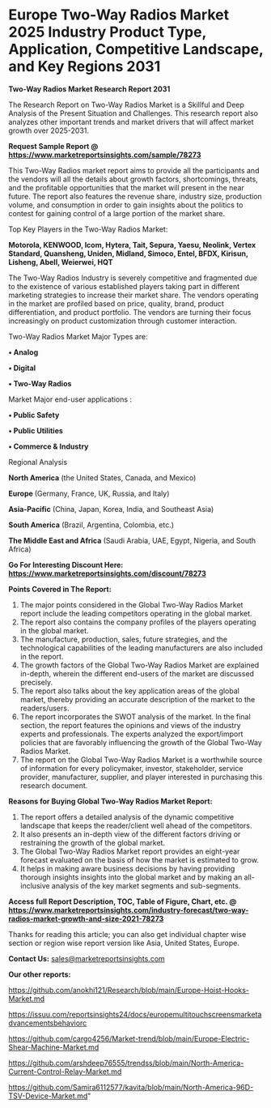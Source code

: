 # Europe Two-Way Radios Market 2025 Industry Product Type, Application, Competitive Landscape, and Key Regions 2031

<strong>Two-Way Radios Market Research Report 2031</strong>

The Research Report on Two-Way Radios Market is a Skillful and Deep Analysis of the Present Situation and Challenges. This research report also analyzes other important trends and market drivers that will affect market growth over 2025-2031.

<strong>Request Sample Report @ <a href=https://www.marketreportsinsights.com/sample/78273>https://www.marketreportsinsights.com/sample/78273</a></strong>

This Two-Way Radios market report aims to provide all the participants and the vendors will all the details about growth factors, shortcomings, threats, and the profitable opportunities that the market will present in the near future. The report also features the revenue share, industry size, production volume, and consumption in order to gain insights about the politics to contest for gaining control of a large portion of the market share.

Top Key Players in the Two-Way Radios Market:

<strong>Motorola, KENWOOD, Icom, Hytera, Tait, Sepura, Yaesu, Neolink, Vertex Standard, Quansheng, Uniden, Midland, Simoco, Entel, BFDX, Kirisun, Lisheng, Abell, Weierwei, HQT</strong>

The Two-Way Radios Industry is severely competitive and fragmented due to the existence of various established players taking part in different marketing strategies to increase their market share. The vendors operating in the market are profiled based on price, quality, brand, product differentiation, and product portfolio. The vendors are turning their focus increasingly on product customization through customer interaction.

Two-Way Radios Market Major Types are:

<strong>• Analog

• Digital

• Two-Way Radios</strong>

Market Major end-user applications :

<strong>• Public Safety

• Public Utilities

• Commerce & Industry</strong>

Regional Analysis

</u><strong><b>North America</b></strong> (the United States, Canada, and Mexico)

<strong><b>Europe </b></strong>(Germany, France, UK, Russia, and Italy)

<strong><b>Asia-Pacific</b></strong> (China, Japan, Korea, India, and Southeast Asia)

<strong><b>South America</b></strong> (Brazil, Argentina, Colombia, etc.)

<strong><b>The Middle East and Africa</b></strong> (Saudi Arabia, UAE, Egypt, Nigeria, and South Africa)

<strong>Go For Interesting Discount Here: <a href=https://www.marketreportsinsights.com/discount/78273>https://www.marketreportsinsights.com/discount/78273</a></strong>

<strong>Points Covered in The Report:</strong>
<ol>
  <li>The major points considered in the Global Two-Way Radios Market report include the leading competitors operating in the global market.</li>
  <li>The report also contains the company profiles of the players operating in the global market.</li>
  <li>The manufacture, production, sales, future strategies, and the technological capabilities of the leading manufacturers are also included in the report.</li>
  <li>The growth factors of the Global Two-Way Radios Market are explained in-depth, wherein the different end-users of the market are discussed precisely.</li>
  <li>The report also talks about the key application areas of the global market, thereby providing an accurate description of the market to the readers/users.</li>
  <li>The report incorporates the SWOT analysis of the market. In the final section, the report features the opinions and views of the industry experts and professionals. The experts analyzed the export/import policies that are favorably influencing the growth of the Global Two-Way Radios Market.</li>
  <li>The report on the Global Two-Way Radios Market is a worthwhile source of information for every policymaker, investor, stakeholder, service provider, manufacturer, supplier, and player interested in purchasing this research document.</li>
</ol>
<strong>Reasons for Buying Global Two-Way Radios Market Report:</strong>

<ol>
  <li>The report offers a detailed analysis of the dynamic competitive landscape that keeps the reader/client well ahead of the competitors.</li>
  <li>It also presents an in-depth view of the different factors driving or restraining the growth of the global market.</li>
  <li>The Global Two-Way Radios Market report provides an eight-year forecast evaluated on the basis of how the market is estimated to grow.</li>
  <li>It helps in making aware business decisions by having providing thorough insights insights into the global market and by making an all-inclusive analysis of the key market segments and sub-segments.</li>
</ol>
<strong>Access full Report Description, TOC, Table of Figure, Chart, etc. @ <a href=https://www.marketreportsinsights.com/industry-forecast/two-way-radios-market-growth-and-size-2021-78273>https://www.marketreportsinsights.com/industry-forecast/two-way-radios-market-growth-and-size-2021-78273</a></strong>


Thanks for reading this article; you can also get individual chapter wise section or region wise report version like Asia, United States, Europe.

<strong>Contact Us:</strong>
sales@marketreportsinsights.com

<strong>Our other reports:</strong>

<a href=https://github.com/anokhi121/Research/blob/main/Europe-Hoist-Hooks-Market.md>https://github.com/anokhi121/Research/blob/main/Europe-Hoist-Hooks-Market.md</a>

<a href=https://issuu.com/reportsinsights24/docs/europemultitouchscreensmarketadvancementsbehaviorc>https://issuu.com/reportsinsights24/docs/europemultitouchscreensmarketadvancementsbehaviorc</a>

<a href=https://github.com/cargo4256/Market-trend/blob/main/Europe-Electric-Shear-Machine-Market.md>https://github.com/cargo4256/Market-trend/blob/main/Europe-Electric-Shear-Machine-Market.md</a>

<a href=https://github.com/arshdeep76555/trendss/blob/main/North-America-Current-Control-Relay-Market.md>https://github.com/arshdeep76555/trendss/blob/main/North-America-Current-Control-Relay-Market.md</a>

<a href=https://github.com/Samira6112577/kavita/blob/main/North-America-96D-TSV-Device-Market.md>https://github.com/Samira6112577/kavita/blob/main/North-America-96D-TSV-Device-Market.md</a>"
